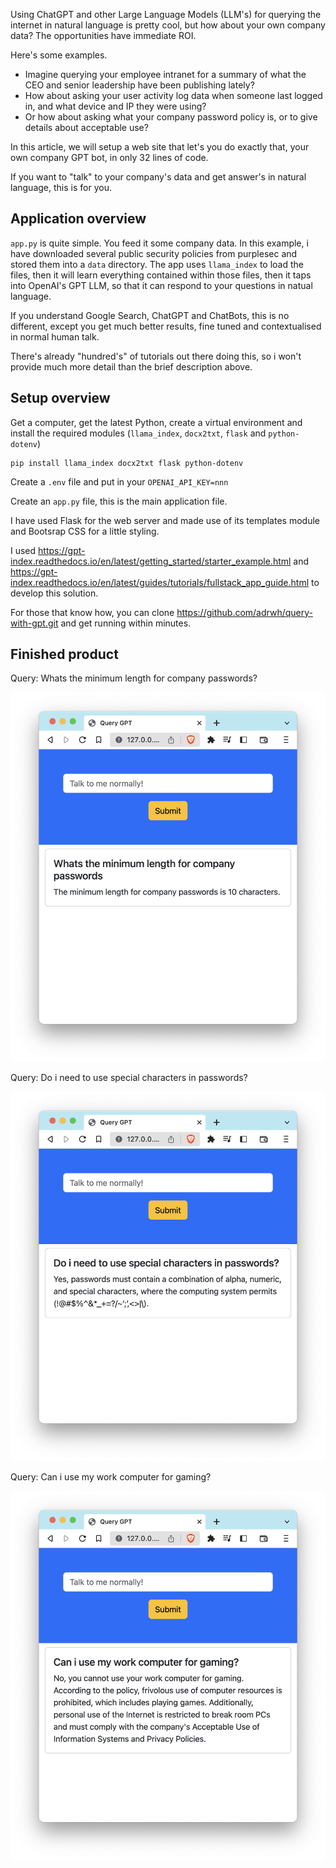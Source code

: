Using ChatGPT and other Large Language Models (LLM's) for querying the internet in natural language is pretty cool, but how about your own company data?  The opportunities have immediate ROI.

Here's some examples.
* Imagine querying your employee intranet for a summary of what the CEO and senior leadership have been publishing lately?
* How about asking your user activity log data when someone last logged in, and what device and IP they were using?
* Or how about asking what your company password policy is, or to give details about acceptable use?

In this article, we will setup a web site that let's you do exactly that, your own company GPT bot, in only 32 lines of code.

If you want to "talk" to your company's data and get answer's in natural language, this is for you.

## Application overview

`app.py` is quite simple.  You feed it some company data.  In this example, i have downloaded several public security policies from purplesec and stored them into a `data` directory.  The app uses `llama_index` to load the files, then it will learn everything contained within those files, then it taps into OpenAI's GPT LLM, so that it can respond to your questions in natual language.

If you understand Google Search, ChatGPT and ChatBots, this is no different, except you get much better results, fine tuned and contextualised in normal human talk.

There's already "hundred's" of tutorials out there doing this, so i won't provide much more detail than the brief description above.

## Setup overview

Get a computer, get the latest Python, create a virtual environment and install the required modules (`llama_index`, `docx2txt`, `flask` and `python-dotenv`)

```
pip install llama_index docx2txt flask python-dotenv
```

Create a `.env` file and put in your `OPENAI_API_KEY=nnn`

Create an `app.py` file, this is the main application file.

I have used Flask for the web server and made use of its templates module and Bootsrap CSS for a little styling.

I used https://gpt-index.readthedocs.io/en/latest/getting_started/starter_example.html and https://gpt-index.readthedocs.io/en/latest/guides/tutorials/fullstack_app_guide.html to develop this solution.


For those that know how, you can clone https://github.com/adrwh/query-with-gpt.git and get running within minutes.

## Finished product

Query: Whats the minimum length for company passwords?

![](images/Whats-the-minimum-length-for-company-passwords.png)

Query: Do i need to use special characters in passwords?

![](images/Do-i-need-to-use-special-characters-in-passwords.png)

Query: Can i use my work computer for gaming?

![](images/Can-i-use-my-work-computer-for-gaming.png)

